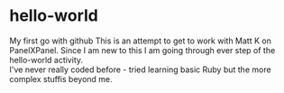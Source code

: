 # hello-world
My first go with github
This is an attempt to get to work with Matt K on PanelXPanel. Since I am new to this I am going through ever step of the hello-world activity.  
I've never really coded before - tried learning basic Ruby but the more complex stuffis  beyond me. 
